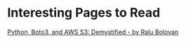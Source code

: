 # Interesting Pages to Read

[Python, Boto3, and AWS S3: Demystified - by Ralu Bolovan](https://realpython.com/python-boto3-aws-s3/)
